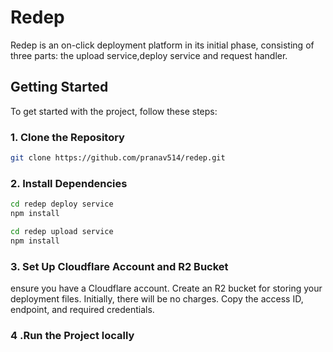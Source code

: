 # Redep

Redep is an on-click deployment platform in its initial phase, consisting of  three parts: the upload service,deploy service and request handler.

## Getting Started

To get started with the project, follow these steps:

### 1. Clone the Repository
```bash
git clone https://github.com/pranav514/redep.git
```
### 2. Install Dependencies
```bash
cd redep deploy service
npm install
```
```bash
cd redep upload service
npm install
```
### 3. Set Up Cloudflare Account and R2 Bucket
ensure you have a Cloudflare account. Create an R2 bucket for storing your deployment files. Initially, there will be no charges. Copy the access ID, endpoint, and required credentials.

### 4 .Run the Project locally











